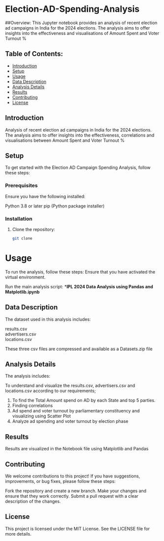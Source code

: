 # Election-AD-Spending-Analysis

##Overview:
This Jupyter notebook provides an analysis of recent election ad campaigns in India for the 2024 elections. The analysis aims to offer insights into the effectiveness and visualisations of Amount Spent and Voter Turnout %

## Table of Contents:
- [Introduction](#Introduction)
- [Setup](#setup)
- [Usage](#usage)
- [Data Description](#data-description)
- [Analysis Details](#analysis-details)
- [Results](#Results)
- [Contributing](#contributing)
- [License](#license)

## Introduction

Analysis of recent election ad campaigns in India for the 2024 elections. The analysis aims to offer insights into the effectiveness, correlations and visualisations between Amount Spent and Voter Turnout %

## Setup

To get started with the Election AD Campaign Spending Analysis, follow these steps:

### Prerequisites
Ensure you have the following installed:

Python 3.8 or later
pip (Python package installer)

### Installation

1. Clone the repository:

   ```bash
   git clone

# Usage

To run the analysis, follow these steps:
Ensure that you have activated the virtual environment.

Run the main analysis script: ***IPL 2024 Data Analysis using Pandas and Matplotlib.ipynb**

## Data Description

The dataset used in this analysis includes:

results.csv  
advertisers.csv  
locations.csv  

These three csv files are compressed and available as a Datasets.zip file

## Analysis Details

The analysis includes:

To understand and visualize the results.csv, advertisers.csv and locations.csv according to our requirements; 
1. To find the Total Amount spend on AD by each State and top 5 parties.
2. Finding correlations
3. Ad spend and voter turnout by parliamentary constituency and visualizing using Scatter Plot
4. Analyze ad spending and voter turnout by election phase

## Results

Results are visualized in the Notebook file using Matplotlib and Pandas

## Contributing
We welcome contributions to this project! If you have suggestions, improvements, or bug fixes, please follow these steps:

Fork the repository and create a new branch.
Make your changes and ensure that they work correctly.
Submit a pull request with a clear description of the changes.

## License
This project is licensed under the MIT License. See the LICENSE file for more details.

